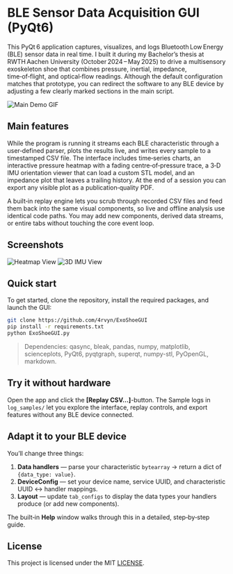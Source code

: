 # BLE Sensor Data Acquisition GUI (PyQt6)

This PyQt 6 application captures, visualizes, and logs Bluetooth Low Energy (BLE) sensor data in real time. I built it during my Bachelor’s thesis at RWTH Aachen University (October 2024 – May 2025) to drive a multisensory exoskeleton shoe that combines pressure, inertial, impedance, time‑of‑flight, and optical‑flow readings. Although the default configuration matches that prototype, you can redirect the software to any BLE device by adjusting a few clearly marked sections in the main script.

![Main Demo GIF](assets/demo.gif)

## Main features

While the program is running it streams each BLE characteristic through a user‑defined parser, plots the results live, and writes every sample to a timestamped CSV file. The interface includes time‑series charts, an interactive pressure heatmap with a fading centre‑of‑pressure trace, a 3‑D IMU orientation viewer that can load a custom STL model, and an impedance plot that leaves a trailing history. At the end of a session you can export any visible plot as a publication‑quality PDF.

A built‑in replay engine lets you scrub through recorded CSV files and feed them back into the same visual components, so live and offline analysis use identical code paths. You may add new components, derived data streams, or entire tabs without touching the core event loop.


## Screenshots

![Heatmap View](assets/heatmap_view.png)
![3D IMU View](assets/3d_imu_view.png)


## Quick start

To get started, clone the repository, install the required packages, and launch the GUI:

```bash
git clone https://github.com/4rvyn/ExoShoeGUI
pip install -r requirements.txt
python ExoShoeGUI.py
```

> Dependencies: qasync, bleak, pandas, numpy, matplotlib, scienceplots, PyQt6, pyqtgraph, superqt, numpy-stl, PyOpenGL, markdown.


## Try it without hardware

Open the app and click the **[Replay CSV…]**-button. The Sample logs in `log_samples/` let you explore the interface, replay controls, and export features without any BLE device connected.


## Adapt it to your BLE device

You’ll change three things:

1. **Data handlers** — parse your characteristic `bytearray` → return a dict of `{data_type: value}`.
2. **DeviceConfig** — set your device name, service UUID, and characteristic UUID ↔ handler mappings.
3. **Layout** — update `tab_configs` to display the data types your handlers produce (or add new components).

The built‑in **Help** window walks through this in a detailed, step‑by‑step guide.


## License

This project is licensed under the MIT [LICENSE](LICENSE).
